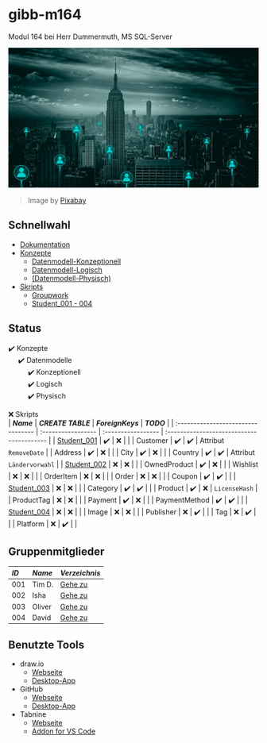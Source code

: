 # gibb-m164
Modul 164 bei Herr Dummermuth, MS SQL-Server

![Thumbnail](Zusatzmaterial/thumbnail.jpg)
> Image by [Pixabay](https://pixabay.com/)

## Schnellwahl
- [Dokumentation](Dokumentation/IET-164_Dokumentation_Dummermuth.docx?raw=1)
- [Konzepte](Konzepte)
  - [Datenmodell-Konzeptionell](Konzepte/Datenmodell-Konzeptionell.png?raw=1)
  - [Datenmodell-Logisch](Konzepte/Datenmodell-Logisch.png?raw=1)
  - [\(Datenmodell-Physisch\)](Konzepte/Datenmodell-Physisch.png?raw=1)
- [Skripts](Skripts)
  - [Groupwork](Skripts/Groupwork)
  - [Student_001 - 004](#gruppenskripts)

## Status
:heavy_check_mark: Konzepte  
&nbsp;&nbsp;&nbsp;&nbsp;&nbsp;:heavy_check_mark: Datenmodelle  
&nbsp;&nbsp;&nbsp;&nbsp;&nbsp;&nbsp;&nbsp;&nbsp;&nbsp;&nbsp;:heavy_check_mark: Konzeptionell  
&nbsp;&nbsp;&nbsp;&nbsp;&nbsp;&nbsp;&nbsp;&nbsp;&nbsp;&nbsp;:heavy_check_mark: Logisch  
&nbsp;&nbsp;&nbsp;&nbsp;&nbsp;&nbsp;&nbsp;&nbsp;&nbsp;&nbsp;:heavy_check_mark: Physisch  

:x: Skripts   
| ***Name***                         | ***CREATE TABLE*** | ***ForeignKeys***  | ***TODO***                                |
| :--------------------------------- | :----------------- | :----------------- | :---------------------------------------- |
| [Student_001](Skripts/Student_001) | :heavy_check_mark: | :x:                |                                           |
| Customer                           | :heavy_check_mark: | :heavy_check_mark: | Attribut `RemoveDate`                     |
| Address                            | :heavy_check_mark: | :x:                |                                           |
| City                               | :heavy_check_mark: | :x:                |                                           |
| Country                            | :heavy_check_mark: | :heavy_check_mark: | Attribut `Ländervorwahl`                  |
| [Student_002](Skripts/Student_002) | :x:                | :x:                |                                           |
| OwnedProduct                       | :heavy_check_mark: | :x:                |                                           |
| Wishlist                           | :x:                | :x:                |                                           |
| OrderItem                          | :x:                | :x:                |                                           |
| Order                              | :x:                | :x:                |                                           |
| Coupon                             | :heavy_check_mark: | :heavy_check_mark: |                                           |
| [Student_003](Skripts/Student_003) | :x:                | :x:                |                                           |
| Category                           | :heavy_check_mark: | :heavy_check_mark: |                                           |
| Product                            | :heavy_check_mark: | :x:                | `LicenseHash`                             |
| ProductTag                         | :x:                | :x:                |                                           |
| Payment                            | :heavy_check_mark: | :x:                |                                           |
| PaymentMethod                      | :heavy_check_mark: | :heavy_check_mark: |                                           |
| [Student_004](Skripts/Student_004) | :x:                | :x:                |                                           |
| Image                              | :x:                | :x:                |                                           |
| Publisher                          | :x:                | :heavy_check_mark: |                                           |
| Tag                                | :x:                | :heavy_check_mark: |                                           |
| Platform                           | :x:                | :heavy_check_mark: |                                           |
               
## Gruppenmitglieder
| ***ID*** | ***Name*** | ***Verzeichnis***              |
| :------- | :--------- | :----------------------------- |
| 001      | Tim D.     | [Gehe zu](Skripts/Student_001) |
| 002      | Isha       | [Gehe zu](Skripts/Student_002) |
| 003      | Oliver     | [Gehe zu](Skripts/Student_003) |
| 004      | David      | [Gehe zu](Skripts/Student_004) |

## Benutzte Tools
- draw.io
  - [Webseite](https://app.diagrams.net/)
  - [Desktop-App](https://github.com/jgraph/drawio-desktop/releases/latest)
- GitHub
  - [Webseite](https://github.com/)
  - [Desktop-App](https://github.com/desktop/desktop#where-can-i-get-it)
- Tabnine
  - [Webseite](https://www.tabnine.com/)
  - [Addon for VS Code](https://www.tabnine.com/install/vscode)

